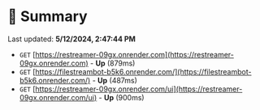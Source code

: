 # 📖 Summary
Last updated: **5/12/2024, 2:47:44 PM**

- `GET` [https://restreamer-09gx.onrender.com](https://restreamer-09gx.onrender.com) - **Up** (879ms)
- `GET` [https://filestreambot-b5k6.onrender.com/](https://filestreambot-b5k6.onrender.com/) - **Up** (487ms)
- `GET` [https://restreamer-09gx.onrender.com/ui](https://restreamer-09gx.onrender.com/ui) - **Up** (900ms)
